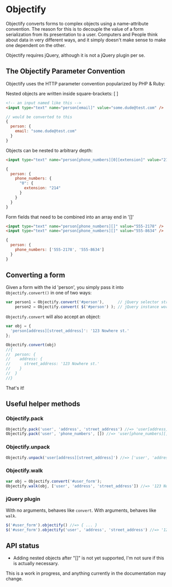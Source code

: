 # Objectify

Objectify converts forms to complex objects using a name-attribute convention.
The reason for this is to decouple the value of a form serialization from its
presentation to a user. Computers and People think about data in very different
ways, and it simply doesn't make sense to make one dependent on the other.

Objectify requires jQuery, although it is not a jQuery plugin per se.

## The Objectify Parameter Convention

Objectify uses the HTTP parameter convention popularized by PHP & Ruby:

Nested objects are written inside square-brackets: [ ]

  ```html
  <!-- an input named like this -->
  <input type="text" name="person[email]" value="some.dude@test.com" />
  ```
  
  ```javascript
  // would be converted to this
  {
    person: {
      email: "some.dude@test.com"
    }
  }
  ```

Objects can be nested to arbitrary depth:

  ```html
  <input type="text" name="person[phone_numbers][0][extension]" value="214" />
  ```
  
  ```javascript
  {
    person: {
      phone_numbers: {
        "0": {
          extension: "214"
        }
      }
    }
  }
  ```

Form fields that need to be combined into an array end in '[]'

  ```html
  <input type="text" name="person[phone_numbers][]" value="555-2178" />
  <input type="text" name="person[phone_numbers][]" value="555-8634" />
  ```
  
  ```javascript
  {
    person: {
      phone_numbers: ['555-2178', '555-8634']
    }
  }
  ```
    
## Converting a form

Given a form with the id 'person', you simply pass it into `Objectify.convert()` in one of two ways:

```javascript
var person1 = Objectify.convert('#person'),      // jQuery selector string
    person2 = Objectify.convert( $('#person') ); // jQuery instance works too
```

`Objectify.convert` will also accept an object:

```javascript
var obj = {
  'person[address][street_address]': '123 Nowhere st.'
};

Objectify.convert(obj)
//{
//  person: {
//    address: {
//      street_address: '123 Nowhere st.'
//    }
//  }
//}
```

That's it!

## Useful helper methods

### Objectify.pack

```javascript
Objectify.pack('user', 'address', 'street_address') //=> 'user[address][street_address]'
Objectify.pack('user', 'phone_numbers', []) //=> 'user[phone_numbers][]'
```

### Objectify.unpack

```javascript
Objectify.unpack('user[address][street_address]') //=> ['user', 'address', 'street_address']
```

### Objectify.walk

```javascript
var obj = Objectify.convert('#user_form');
Objectify.walk(obj, ['user', 'address', 'street_address']) //=> '123 Nowhere st.'
```

### jQuery plugin

With no arguments, behaves like `convert`. With arguments, behaves like `walk`.

```javascript
$('#user_form').objectify() //=> { ... }
$('#user_form').objectify('user', 'address', 'street_address') //=> '123 Nowhere st.'
```

## API status

* Adding nested objects after "[]" is not yet supported, I'm not sure if this is actually necessary.
  
This is a work in progress, and anything currently in the documentation may change.